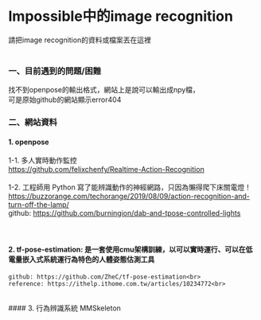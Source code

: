 # Impossible中的image recognition
請把image recognition的資料或檔案丟在這裡<br>
<br>
### 一、目前遇到的問題/困難
找不到openpose的輸出格式，網站上是說可以輸出成npy檔，<br>
可是原始github的網站顯示error404

### 二、網站資料
#### 1. openpose
1-1. 多人實時動作監控<br>
	https://github.com/felixchenfy/Realtime-Action-Recognition<br>
<br>
1-2. 工程師用 Python 寫了能辨識動作的神經網路，只因為懶得爬下床關電燈！<br>
	https://buzzorange.com/techorange/2019/08/09/action-recognition-and-turn-off-the-lamp/<br>
	github: https://github.com/burningion/dab-and-tpose-controlled-lights<br>
<br>
<br>
#### 2. tf-pose-estimation: 是一套使用cmu架構訓練，以可以實時運行、可以在低電量嵌入式系統運行為特色的人體姿態估測工具<br> 
	github: https://github.com/ZheC/tf-pose-estimation<br>
	reference: https://ithelp.ithome.com.tw/articles/10234772<br>
<br>
#### 3. 行為辨識系統 MMSkeleton<br>
	